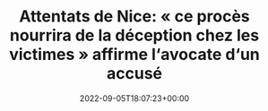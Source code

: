 ---
isIndex: false
title: "Attentats de Nice: « ce procès nourrira de la déception chez les victimes » affirme l‘avocate d‘un accusé"
date: 2022-09-05T18:07:23+00:00
publications_concerned:
  - margot-pugliese
press:
  title: Midi Libre
  url: https://www.midilibre.fr/2022/09/05/attentats-de-nice-ce-proces-nourrira-de-la-deception-chez-les-victimes-affirme-lavocate-dun-accuse-10523413.php
---